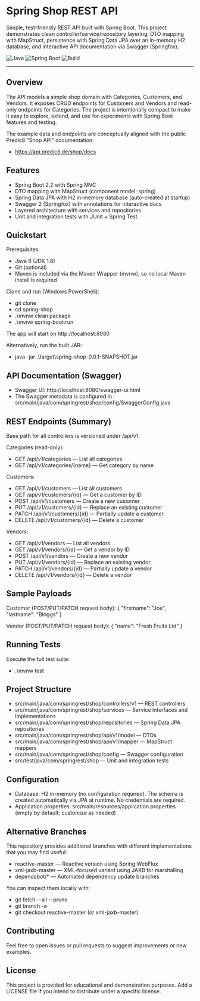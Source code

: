 # Spring Shop REST API

Simple, test-friendly REST API built with Spring Boot. This project demonstrates clean controller/service/repository layering, DTO mapping with MapStruct, persistence with Spring Data JPA over an in-memory H2 database, and interactive API documentation via Swagger (Springfox).

![Java](https://img.shields.io/badge/Java-8-blue?style=flat&logo=openjdk) ![Spring Boot](https://img.shields.io/badge/Spring%20Boot-2.2.x-brightgreen?style=flat&logo=spring-boot) ![Build](https://img.shields.io/badge/Build-Maven-informational?style=flat&logo=apache-maven)

---

## Overview
The API models a simple shop domain with Categories, Customers, and Vendors. It exposes CRUD endpoints for Customers and Vendors and read-only endpoints for Categories. The project is intentionally compact to make it easy to explore, extend, and use for experiments with Spring Boot features and testing.

The example data and endpoints are conceptually aligned with the public Predic8 "Shop API" documentation:
- https://api.predic8.de/shop/docs

## Features
- Spring Boot 2.2 with Spring MVC
- DTO mapping with MapStruct (component model: spring)
- Spring Data JPA with H2 in-memory database (auto-created at startup)
- Swagger 2 (Springfox) with annotations for interactive docs
- Layered architecture with services and repositories
- Unit and integration tests with JUnit + Spring Test

## Quickstart
Prerequisites:
- Java 8 (JDK 1.8)
- Git (optional)
- Maven is included via the Maven Wrapper (mvnw), so no local Maven install is required

Clone and run (Windows PowerShell):
- git clone <this-repo-url>
- cd spring-shop
- .\mvnw clean package
- .\mvnw spring-boot:run

The app will start on http://localhost:8080

Alternatively, run the built JAR:
- java -jar .\target\spring-shop-0.0.1-SNAPSHOT.jar

## API Documentation (Swagger)
- Swagger UI: http://localhost:8080/swagger-ui.html
- The Swagger metadata is configured in src/main/java/com/springrest/shop/config/SwaggerConfig.java

## REST Endpoints (Summary)
Base path for all controllers is versioned under /api/v1.

Categories (read-only):
- GET /api/v1/categories — List all categories
- GET /api/v1/categories/{name} — Get category by name

Customers:
- GET /api/v1/customers — List all customers
- GET /api/v1/customers/{id} — Get a customer by ID
- POST /api/v1/customers — Create a new customer
- PUT /api/v1/customers/{id} — Replace an existing customer
- PATCH /api/v1/customers/{id} — Partially update a customer
- DELETE /api/v1/customers/{id} — Delete a customer

Vendors:
- GET /api/v1/vendors — List all vendors
- GET /api/v1/vendors/{id} — Get a vendor by ID
- POST /api/v1/vendors — Create a new vendor
- PUT /api/v1/vendors/{id} — Replace an existing vendor
- PATCH /api/v1/vendors/{id} — Partially update a vendor
- DELETE /api/v1/vendors/{id} — Delete a vendor

## Sample Payloads
Customer (POST/PUT/PATCH request body):
{
  "firstname": "Joe",
  "lastname": "Bloggs"
}

Vendor (POST/PUT/PATCH request body):
{
  "name": "Fresh Fruits Ltd"
}

## Running Tests
Execute the full test suite:
- .\mvnw test

## Project Structure
- src/main/java/com/springrest/shop/controllers/v1 — REST controllers
- src/main/java/com/springrest/shop/services — Service interfaces and implementations
- src/main/java/com/springrest/shop/repositories — Spring Data JPA repositories
- src/main/java/com/springrest/shop/api/v1/model — DTOs
- src/main/java/com/springrest/shop/api/v1/mapper — MapStruct mappers
- src/main/java/com/springrest/shop/config — Swagger configuration
- src/test/java/com/springrest/shop — Unit and integration tests

## Configuration
- Database: H2 in-memory (no configuration required). The schema is created automatically via JPA at runtime. No credentials are required.
- Application properties: src/main/resources/application.properties (empty by default; customize as needed)

## Alternative Branches
This repository provides additional branches with different implementations that you may find useful:
- reactive-master — Reactive version using Spring WebFlux
- xml-jaxb-master — XML-focused variant using JAXB for marshalling
- dependabot/* — Automated dependency update branches

You can inspect them locally with:
- git fetch --all --prune
- git branch -a
- git checkout reactive-master  (or xml-jaxb-master)

## Contributing
Feel free to open issues or pull requests to suggest improvements or new examples.

## License
This project is provided for educational and demonstration purposes. Add a LICENSE file if you intend to distribute under a specific license.
